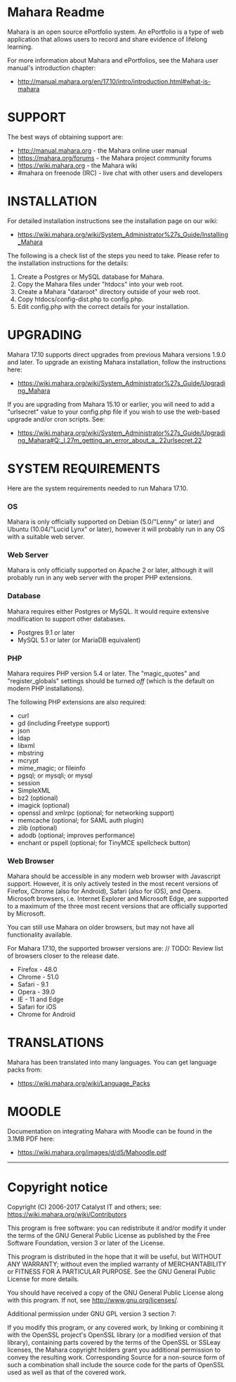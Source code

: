 # Mahara Readme

Mahara is an open source ePortfolio system. An ePortfolio is a type of
web application that allows users to record and share evidence of lifelong learning.

For more information about Mahara and ePortfolios, see the Mahara user manual's
introduction chapter:

 * http://manual.mahara.org/en/17.10/intro/introduction.html#what-is-mahara

# SUPPORT

The best ways of obtaining support are:

 * http://manual.mahara.org - the Mahara online user manual
 * https://mahara.org/forums - the Mahara project community forums
 * https://wiki.mahara.org - the Mahara wiki
 * #mahara on freenode (IRC) - live chat with other users and developers

# INSTALLATION

For detailed installation instructions see the installation page on our wiki:

 * https://wiki.mahara.org/wiki/System_Administrator%27s_Guide/Installing_Mahara

The following is a check list of the steps you need to take. Please refer to the installation instructions for the details:

 1. Create a Postgres or MySQL database for Mahara.
 2. Copy the Mahara files under "htdocs" into your web root.
 3. Create a Mahara "dataroot" directory outside of your web root.
 4. Copy htdocs/config-dist.php to config.php.
 5. Edit config.php with the correct details for your installation.

# UPGRADING

Mahara 17.10 supports direct upgrades from previous Mahara versions 1.9.0 and later.
To upgrade an existing Mahara installation, follow the instructions here:

 * https://wiki.mahara.org/wiki/System_Administrator%27s_Guide/Upgrading_Mahara

If you are upgrading from Mahara 15.10 or earlier, you will need to add a "urlsecret"
value to your config.php file if you wish to use the web-based upgrade and/or cron
scripts. See:

 * https://wiki.mahara.org/wiki/System_Administrator%27s_Guide/Upgrading_Mahara#Q:_I.27m_getting_an_error_about_a_.22urlsecret.22

# SYSTEM REQUIREMENTS

Here are the system requirements needed to run Mahara 17.10.

### OS

Mahara is only officially supported on Debian (5.0/"Lenny" or later) and
Ubuntu (10.04/"Lucid Lynx" or later), however it will probably run in any
OS with a suitable web server.

### Web Server

Mahara is only officially supported on Apache 2 or later, although it will
probably run in any web server with the proper PHP extensions.

### Database

Mahara requires either Postgres or MySQL. It would require extensive
modification to support other databases.
 * Postgres 9.1 or later
 * MySQL 5.1 or later (or MariaDB equivalent)

### PHP

Mahara requires PHP version 5.4 or later. The "magic_quotes" and "register_globals"
settings should be turned *off* (which is the default on modern PHP installations).

The following PHP extensions are also required:
 * curl
 * gd (including Freetype support)
 * json
 * ldap
 * libxml
 * mbstring
 * mcrypt
 * mime_magic; or fileinfo
 * pgsql; or mysqli; or mysql
 * session
 * SimpleXML
 * bz2 (optional)
 * imagick (optional)
 * openssl and xmlrpc (optional; for networking support)
 * memcache (optional; for SAML auth plugin)
 * zlib (optional)
 * adodb (optional; improves performance)
 * enchant or pspell (optional; for TinyMCE spellcheck button)

### Web Browser

Mahara should be accessible in any modern web browser with Javascript support.
However, it is only actively tested in the most recent versions of Firefox,
Chrome (also for Android), Safari (also for iOS), and Opera. Microsoft browsers,
i.e. Internet Explorer and Microsoft Edge, are supported to a maximum of the
three most recent versions that are officially supported by Microsoft.

You can still use Mahara on older browsers, but may not have all functionality
available.

For Mahara 17.10, the supported browser versions are:
// TODO: Review list of browsers closer to the release date.
 * Firefox - 48.0
 * Chrome - 51.0
 * Safari - 9.1
 * Opera - 39.0
 * IE - 11 and Edge
 * Safari for iOS
 * Chrome for Android

# TRANSLATIONS

Mahara has been translated into many languages. You can get language packs from:

* https://wiki.mahara.org/wiki/Language_Packs

# MOODLE

Documentation on integrating Mahara with Moodle can be found in the
3.1MB PDF here:

 * https://wiki.mahara.org/images/d/d5/Mahoodle.pdf

------------------
# Copyright notice

Copyright (C) 2006-2017 Catalyst IT and others; see:
https://wiki.mahara.org/wiki/Contributors

This program is free software: you can redistribute it and/or modify
it under the terms of the GNU General Public License as published by
the Free Software Foundation, version 3 or later of the License.

This program is distributed in the hope that it will be useful,
but WITHOUT ANY WARRANTY; without even the implied warranty of
MERCHANTABILITY or FITNESS FOR A PARTICULAR PURPOSE.  See the
GNU General Public License for more details.

You should have received a copy of the GNU General Public License
along with this program.  If not, see <http://www.gnu.org/licenses/>.

Additional permission under GNU GPL version 3 section 7:

If you modify this program, or any covered work, by linking or
combining it with the OpenSSL project's OpenSSL library (or a
modified version of that library), containing parts covered by the
terms of the OpenSSL or SSLeay licenses, the Mahara copyright holders
grant you additional permission to convey the resulting work.
Corresponding Source for a non-source form of such a combination
shall include the source code for the parts of OpenSSL used as well
as that of the covered work.
